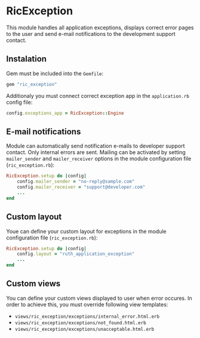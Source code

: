 # RicException

This module handles all application exceptions, displays correct error pages to the user and send e-mail notifications to the development support contact.

## Instalation

Gem must be included into the `Gemfile`:

```ruby
gem "ric_exception"
```

Additionaly you must connect correct exception app in the `application.rb` config file:

```ruby
config.exceptions_app = RicException::Engine
```

## E-mail notifications

Module can automatically send notification e-mails to developer support contact. Only internal errors are sent. Mailing can be activated by setting `mailer_sender` and `mailer_receiver` options in the module configuration file (`ric_exception.rb`):

```ruby
RicException.setup do |config|
    config.mailer_sender = "no-reply@sample.com"
    config.mailer_receiver = "support@developer.com"
    ...
end
```

## Custom layout

Youe can define your custom layout for exceptions in the module configuration file (`ric_exception.rb`):

```ruby
RicException.setup do |config|
    config.layout = "ruth_application_exception"
    ...
end
```

## Custom views

You can define your custom views displayed to user when error occures. In order to achieve this, you must override following view templates:

- `views/ric_exception/exceptions/internal_error.html.erb`
- `views/ric_exception/exceptions/not_found.html.erb`
- `views/ric_exception/exceptions/unacceptable.html.erb`

